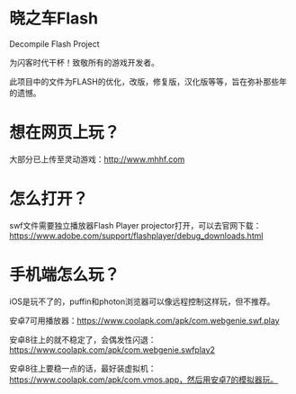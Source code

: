 # 晓之车Flash
Decompile Flash Project

为闪客时代干杯！致敬所有的游戏开发者。

此项目中的文件为FLASH的优化，改版，修复版，汉化版等等，旨在弥补那些年的遗憾。

# 想在网页上玩？
大部分已上传至灵动游戏：http://www.mhhf.com

# 怎么打开？
swf文件需要独立播放器Flash Player projector打开，可以去官网下载：https://www.adobe.com/support/flashplayer/debug_downloads.html

# 手机端怎么玩？
iOS是玩不了的，puffin和photon浏览器可以像远程控制这样玩，但不推荐。

安卓7可用播放器：https://www.coolapk.com/apk/com.webgenie.swf.play

安卓8往上的就不稳定了，会偶发性闪退：https://www.coolapk.com/apk/com.webgenie.swfplay2

安卓8往上要稳一点的话，最好装虚拟机：https://www.coolapk.com/apk/com.vmos.app，然后用安卓7的模拟器玩。
